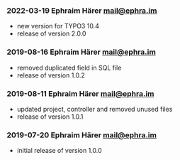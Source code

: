 ### 2022-03-19  Ephraim Härer  <mail@ephra.im>

- new version for TYPO3 10.4
- release of version 2.0.0

### 2019-08-16  Ephraim Härer  <mail@ephra.im>

- removed duplicated field in SQL file
- release of version 1.0.2

### 2019-08-11  Ephraim Härer  <mail@ephra.im>

- updated project, controller and removed unused files
- release of version 1.0.1

### 2019-07-20  Ephraim Härer  <mail@ephra.im>

- initial release of version 1.0.0